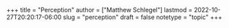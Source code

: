 +++
title = "Perception"
author = ["Matthew Schlegel"]
lastmod = 2022-10-27T20:20:17-06:00
slug = "perception"
draft = false
notetype = "topic"
+++
